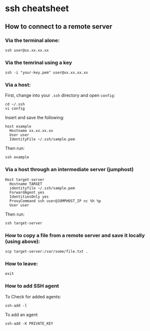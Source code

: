 # ssh cheatsheet

## How to connect to a remote server

### Via the terminal alone:
```
ssh user@xx.xx.xx.xx
```

### Via the temrinal using a key
```
ssh -i "your-key.pem" user@xx.xx.xx.xx
```

### Via a host:
First, change into your `.ssh` directory and open `config`:
```
cd ~/.ssh
vi config
```

Insert and save the following:
```
host example
  Hostname xx.xx.xx.xx
  User user
  IdentityFile ~/.ssh/sample.pem
```

Then run:
```
ssh example
```

### Via a host through an intermediate server (jumphost)
```
Host target-server
  Hostname TARGET
  identityfile ~/.ssh/sample.pem
  ForwardAgent yes
  IdentitiesOnly yes
  ProxyCommand ssh user@JUMPHOST_IP nc %h %p
  User user
```
Then run:
```
ssh target-server
```

### How to copy a file from a remote server and save it locally (using above):
```
scp target-server:/var/some/file.txt .
```

### How to leave:
```
exit
```

### How to add SSH agent
To Check for added agents:
```
ssh-add -l
```

To add an agent
```
ssh-add -K PRIVATE_KEY
```


